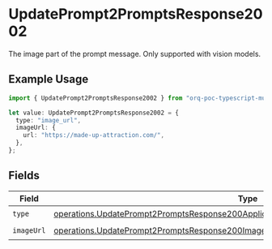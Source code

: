 # UpdatePrompt2PromptsResponse2002

The image part of the prompt message. Only supported with vision models.

## Example Usage

```typescript
import { UpdatePrompt2PromptsResponse2002 } from "orq-poc-typescript-multi-env-version/models/operations";

let value: UpdatePrompt2PromptsResponse2002 = {
  type: "image_url",
  imageUrl: {
    url: "https://made-up-attraction.com/",
  },
};
```

## Fields

| Field                                                                                                                                                                                            | Type                                                                                                                                                                                             | Required                                                                                                                                                                                         | Description                                                                                                                                                                                      |
| ------------------------------------------------------------------------------------------------------------------------------------------------------------------------------------------------ | ------------------------------------------------------------------------------------------------------------------------------------------------------------------------------------------------ | ------------------------------------------------------------------------------------------------------------------------------------------------------------------------------------------------ | ------------------------------------------------------------------------------------------------------------------------------------------------------------------------------------------------ |
| `type`                                                                                                                                                                                           | [operations.UpdatePrompt2PromptsResponse200ApplicationJSONResponseBody3PromptConfigType](../../models/operations/updateprompt2promptsresponse200applicationjsonresponsebody3promptconfigtype.md) | :heavy_check_mark:                                                                                                                                                                               | N/A                                                                                                                                                                                              |
| `imageUrl`                                                                                                                                                                                       | [operations.UpdatePrompt2PromptsResponse200ImageUrl](../../models/operations/updateprompt2promptsresponse200imageurl.md)                                                                         | :heavy_check_mark:                                                                                                                                                                               | N/A                                                                                                                                                                                              |